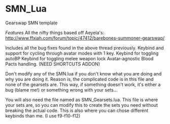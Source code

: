 # SMN_Lua
Gearswap SMN template

*Features*
All the nifty things based off Aeyela's: http://www.ffxiah.com/forum/topic/47412/barebones-summoner-gearswap/

Includes all the bug fixes found in the above thread previously.
Keybind and support for cycling through avatar modes with 1 key.
Keybind for toggling autoBP
Keybind for toggling melee weapon lock
Avatar-agnostic Blood Pacts handling. (NEED SHORTCUTS ADDON)

Don't modify any of the SMN.lua if you don't know what you are doing and why you are doing it. Reason is, the complicated code is in this file and none of the gearsets are. This way, if something doesn't work, it's either a bug (blame me!) or something wrong with your sets...

You will also need the file named as SMN_Gearsets.lua. This file is where your sets are, so you can modify this to create the sets you need without breaking the actual code. This is also where you can chose different keybinds than me. (I use f9-f10-f12)
